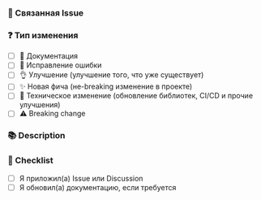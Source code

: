 ### 🔗 Связанная Issue

<!-- Убедитесь, что у вашего PR есть связанная Issue, и упомяните её как Closes #123 -->

### ❓ Тип изменения

<!-- Какие изменения вы вносите? Поставьте `x` во все `[ ]` ниже, которые подходят под описание PR. -->

- [ ] 📖 Документация
- [ ] 🐞 Исправление ошибки
- [ ] 👌 Улучшение (улучшение того, что уже существует)
- [ ] ✨ Новая фича (не-breaking изменение в проекте)
- [ ] 🧹 Техническое изменение (обновление библиотек, CI/CD и прочие улучшения)
- [ ] ⚠️ Breaking change

### 📚 Description

<!-- Опишите детали реквеста -->

### 📝 Checklist

<!-- Put an `x` in all the boxes that apply. -->
<!-- If your change requires a documentation PR, please link it appropriately -->
<!-- If you're unsure about any of these, don't hesitate to ask. We're here to help! -->

- [ ] Я приложил(а) Issue или Discussion
- [ ] Я обновил(а) документацию, если требуется
